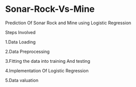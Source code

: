 # Sonar-Rock-Vs-Mine

Prediction Of Sonar Rock and Mine using Logistic Regression

Steps Involved 

1.Data Loading

2.Data Preprocessing

3.Fitting the data into training And testing

4.Implementation Of Logistic Regression

5.Data valuation
